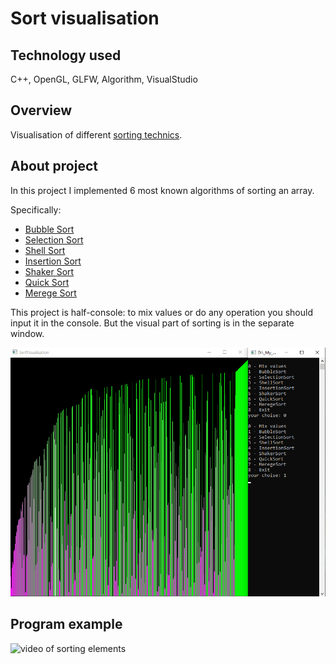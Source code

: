 # Sort visualisation

## Technology used
C++, OpenGL, GLFW, Algorithm, VisualStudio

## Overview
Visualisation of different [sorting technics](https://en.wikipedia.org/wiki/Sorting_algorithm).

## About project
In this project I implemented 6 most known algorithms of sorting an array.

Specifically:
- [Bubble Sort](https://en.wikipedia.org/wiki/Bubble_sort)
- [Selection Sort](https://en.wikipedia.org/wiki/Selection_sort)
- [Shell Sort](https://en.wikipedia.org/wiki/Shellsort)
- [Insertion Sort](https://en.wikipedia.org/wiki/Insertion_sort)
- [Shaker Sort](https://en.wikipedia.org/wiki/Cocktail_shaker_sort)
- [Quick Sort](https://en.wikipedia.org/wiki/Quicksort)
- [Merege Sort](https://en.wikipedia.org/wiki/Merge_sort)

This project is half-console: to mix values or do any operation you should input it in the console. But the visual part of sorting is in the separate window.

![picture of program](pictures/picture.png)

## Program example
![video of sorting elements](pictures/example.gif)